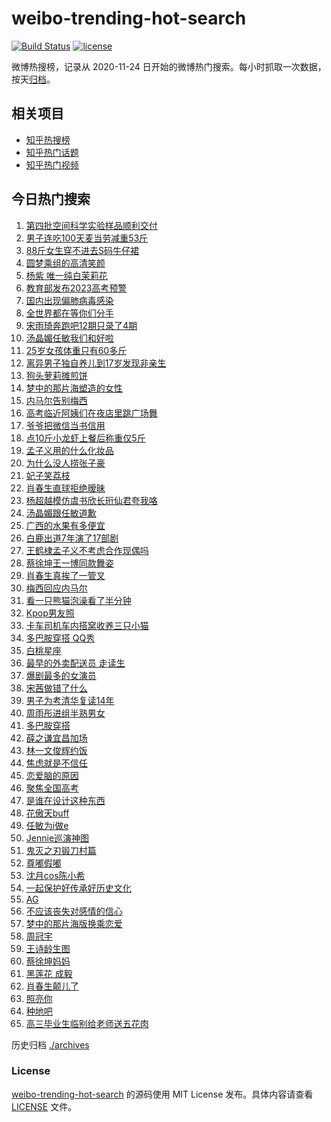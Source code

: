 # weibo-trending-hot-search

[![Build Status](https://github.com/justjavac/weibo-trending-hot-search/workflows/ci/badge.svg?branch=master)](https://github.com/justjavac/weibo-trending-hot-search/actions)
[![license](https://img.shields.io/github/license/justjavac/weibo-trending-hot-search)](https://github.com/justjavac/weibo-trending-hot-search/blob/master/LICENSE)

微博热搜榜，记录从 2020-11-24 日开始的微博热门搜索。每小时抓取一次数据，按天[归档](./archives)。

## 相关项目

- [知乎热搜榜](https://github.com/justjavac/zhihu-trending-top-search)
- [知乎热门话题](https://github.com/justjavac/zhihu-trending-hot-questions)
- [知乎热门视频](https://github.com/justjavac/zhihu-trending-hot-video)

## 今日热门搜索

<!-- BEGIN -->
<!-- 最后更新时间 Mon Jun 05 2023 06:11:40 GMT+0800 (China Standard Time) -->

1. [第四批空间科学实验样品顺利交付](https://s.weibo.com//weibo?q=%23%E7%AC%AC%E5%9B%9B%E6%89%B9%E7%A9%BA%E9%97%B4%E7%A7%91%E5%AD%A6%E5%AE%9E%E9%AA%8C%E6%A0%B7%E5%93%81%E9%A1%BA%E5%88%A9%E4%BA%A4%E4%BB%98%23&Refer=new_time)
1. [男子连吃100天麦当劳减重53斤](https://s.weibo.com//weibo?q=%23%E7%94%B7%E5%AD%90%E8%BF%9E%E5%90%83100%E5%A4%A9%E9%BA%A6%E5%BD%93%E5%8A%B3%E5%87%8F%E9%87%8D53%E6%96%A4%23&t=31&band_rank=11&Refer=top)
1. [88斤女生穿不进去S码牛仔裙](https://s.weibo.com//weibo?q=%2388%E6%96%A4%E5%A5%B3%E7%94%9F%E7%A9%BF%E4%B8%8D%E8%BF%9B%E5%8E%BBS%E7%A0%81%E7%89%9B%E4%BB%94%E8%A3%99%23&t=31&band_rank=1&Refer=top)
1. [圆梦乘组的高清笑颜](https://s.weibo.com//weibo?q=%23%E5%9C%86%E6%A2%A6%E4%B9%98%E7%BB%84%E7%9A%84%E9%AB%98%E6%B8%85%E7%AC%91%E9%A2%9C%23&t=31&band_rank=3&Refer=top)
1. [杨紫 唯一纯白茉莉花](https://s.weibo.com//weibo?q=%E6%9D%A8%E7%B4%AB%20%E5%94%AF%E4%B8%80%E7%BA%AF%E7%99%BD%E8%8C%89%E8%8E%89%E8%8A%B1&t=31&band_rank=4&Refer=top)
1. [教育部发布2023高考预警](https://s.weibo.com//weibo?q=%23%E6%95%99%E8%82%B2%E9%83%A8%E5%8F%91%E5%B8%832023%E9%AB%98%E8%80%83%E9%A2%84%E8%AD%A6%23&t=31&band_rank=18&Refer=top)
1. [国内出现偏肺病毒感染](https://s.weibo.com//weibo?q=%23%E5%9B%BD%E5%86%85%E5%87%BA%E7%8E%B0%E5%81%8F%E8%82%BA%E7%97%85%E6%AF%92%E6%84%9F%E6%9F%93%23&t=31&band_rank=6&Refer=top)
1. [全世界都在等你们分手](https://s.weibo.com//weibo?q=%E5%85%A8%E4%B8%96%E7%95%8C%E9%83%BD%E5%9C%A8%E7%AD%89%E4%BD%A0%E4%BB%AC%E5%88%86%E6%89%8B&t=31&band_rank=9&Refer=top)
1. [宋雨琦奔跑吧12期只录了4期](https://s.weibo.com//weibo?q=%23%E5%AE%8B%E9%9B%A8%E7%90%A6%E5%A5%94%E8%B7%91%E5%90%A712%E6%9C%9F%E5%8F%AA%E5%BD%95%E4%BA%864%E6%9C%9F%23&t=31&band_rank=5&Refer=top)
1. [汤晶媚任敏我们和好啦](https://s.weibo.com//weibo?q=%23%E6%B1%A4%E6%99%B6%E5%AA%9A%E4%BB%BB%E6%95%8F%E6%88%91%E4%BB%AC%E5%92%8C%E5%A5%BD%E5%95%A6%23&t=31&band_rank=2&Refer=top)
1. [25岁女孩体重只有60多斤](https://s.weibo.com//weibo?q=%2325%E5%B2%81%E5%A5%B3%E5%AD%A9%E4%BD%93%E9%87%8D%E5%8F%AA%E6%9C%8960%E5%A4%9A%E6%96%A4%23&t=31&band_rank=10&Refer=top)
1. [离异男子独自养儿到17岁发现非亲生](https://s.weibo.com//weibo?q=%23%E7%A6%BB%E5%BC%82%E7%94%B7%E5%AD%90%E7%8B%AC%E8%87%AA%E5%85%BB%E5%84%BF%E5%88%B017%E5%B2%81%E5%8F%91%E7%8E%B0%E9%9D%9E%E4%BA%B2%E7%94%9F%23&t=31&band_rank=44&Refer=top)
1. [狗头萝莉摊煎饼](https://s.weibo.com//weibo?q=%E7%8B%97%E5%A4%B4%E8%90%9D%E8%8E%89%E6%91%8A%E7%85%8E%E9%A5%BC&t=31&band_rank=31&Refer=top)
1. [梦中的那片海塑造的女性](https://s.weibo.com//weibo?q=%23%E6%A2%A6%E4%B8%AD%E7%9A%84%E9%82%A3%E7%89%87%E6%B5%B7%E5%A1%91%E9%80%A0%E7%9A%84%E5%A5%B3%E6%80%A7%23&t=31&band_rank=50&Refer=top)
1. [内马尔告别梅西](https://s.weibo.com//weibo?q=%23%E5%86%85%E9%A9%AC%E5%B0%94%E5%91%8A%E5%88%AB%E6%A2%85%E8%A5%BF%23&t=31&band_rank=19&Refer=top)
1. [高考临近阿姨们在夜店里跳广场舞](https://s.weibo.com//weibo?q=%23%E9%AB%98%E8%80%83%E4%B8%B4%E8%BF%91%E9%98%BF%E5%A7%A8%E4%BB%AC%E5%9C%A8%E5%A4%9C%E5%BA%97%E9%87%8C%E8%B7%B3%E5%B9%BF%E5%9C%BA%E8%88%9E%23&t=31&band_rank=24&Refer=top)
1. [爷爷把微信当书信用](https://s.weibo.com//weibo?q=%23%E7%88%B7%E7%88%B7%E6%8A%8A%E5%BE%AE%E4%BF%A1%E5%BD%93%E4%B9%A6%E4%BF%A1%E7%94%A8%23&t=31&band_rank=15&Refer=top)
1. [点10斤小龙虾上餐后称重仅5斤](https://s.weibo.com//weibo?q=%23%E7%82%B910%E6%96%A4%E5%B0%8F%E9%BE%99%E8%99%BE%E4%B8%8A%E9%A4%90%E5%90%8E%E7%A7%B0%E9%87%8D%E4%BB%855%E6%96%A4%23&t=31&band_rank=33&Refer=top)
1. [孟子义用的什么化妆品](https://s.weibo.com//weibo?q=%23%E5%AD%9F%E5%AD%90%E4%B9%89%E7%94%A8%E7%9A%84%E4%BB%80%E4%B9%88%E5%8C%96%E5%A6%86%E5%93%81%23&t=31&band_rank=28&Refer=top)
1. [为什么没人捞张子豪](https://s.weibo.com//weibo?q=%E4%B8%BA%E4%BB%80%E4%B9%88%E6%B2%A1%E4%BA%BA%E6%8D%9E%E5%BC%A0%E5%AD%90%E8%B1%AA&t=31&band_rank=16&Refer=top)
1. [妃子笑荔枝](https://s.weibo.com//weibo?q=%E5%A6%83%E5%AD%90%E7%AC%91%E8%8D%94%E6%9E%9D&t=31&band_rank=21&Refer=top)
1. [肖春生直球拒绝暧昧](https://s.weibo.com//weibo?q=%23%E8%82%96%E6%98%A5%E7%94%9F%E7%9B%B4%E7%90%83%E6%8B%92%E7%BB%9D%E6%9A%A7%E6%98%A7%23&t=31&band_rank=34&Refer=top)
1. [杨超越模仿虞书欣长珩仙君夸我咯](https://s.weibo.com//weibo?q=%23%E6%9D%A8%E8%B6%85%E8%B6%8A%E6%A8%A1%E4%BB%BF%E8%99%9E%E4%B9%A6%E6%AC%A3%E9%95%BF%E7%8F%A9%E4%BB%99%E5%90%9B%E5%A4%B8%E6%88%91%E5%92%AF%23&t=31&band_rank=21&Refer=top)
1. [汤晶媚跟任敏道歉](https://s.weibo.com//weibo?q=%23%E6%B1%A4%E6%99%B6%E5%AA%9A%E8%B7%9F%E4%BB%BB%E6%95%8F%E9%81%93%E6%AD%89%23&t=31&band_rank=23&Refer=top)
1. [广西的水果有多便宜](https://s.weibo.com//weibo?q=%E5%B9%BF%E8%A5%BF%E7%9A%84%E6%B0%B4%E6%9E%9C%E6%9C%89%E5%A4%9A%E4%BE%BF%E5%AE%9C&t=31&band_rank=36&Refer=top)
1. [白鹿出道7年演了17部剧](https://s.weibo.com//weibo?q=%23%E7%99%BD%E9%B9%BF%E5%87%BA%E9%81%937%E5%B9%B4%E6%BC%94%E4%BA%8617%E9%83%A8%E5%89%A7%23&t=31&band_rank=22&Refer=top)
1. [王鹤棣孟子义不考虑合作现偶吗](https://s.weibo.com//weibo?q=%23%E7%8E%8B%E9%B9%A4%E6%A3%A3%E5%AD%9F%E5%AD%90%E4%B9%89%E4%B8%8D%E8%80%83%E8%99%91%E5%90%88%E4%BD%9C%E7%8E%B0%E5%81%B6%E5%90%97%23&t=31&band_rank=13&Refer=top)
1. [蔡徐坤王一博同款舞姿](https://s.weibo.com//weibo?q=%23%E8%94%A1%E5%BE%90%E5%9D%A4%E7%8E%8B%E4%B8%80%E5%8D%9A%E5%90%8C%E6%AC%BE%E8%88%9E%E5%A7%BF%23&t=31&band_rank=42&Refer=top)
1. [肖春生真挨了一管叉](https://s.weibo.com//weibo?q=%23%E8%82%96%E6%98%A5%E7%94%9F%E7%9C%9F%E6%8C%A8%E4%BA%86%E4%B8%80%E7%AE%A1%E5%8F%89%23&t=31&band_rank=28&Refer=top)
1. [梅西回应内马尔](https://s.weibo.com//weibo?q=%23%E6%A2%85%E8%A5%BF%E5%9B%9E%E5%BA%94%E5%86%85%E9%A9%AC%E5%B0%94%23&t=31&band_rank=39&Refer=top)
1. [看一只熊猫泡澡看了半分钟](https://s.weibo.com//weibo?q=%23%E7%9C%8B%E4%B8%80%E5%8F%AA%E7%86%8A%E7%8C%AB%E6%B3%A1%E6%BE%A1%E7%9C%8B%E4%BA%86%E5%8D%8A%E5%88%86%E9%92%9F%23&t=31&band_rank=30&Refer=top)
1. [Kpop男友照](https://s.weibo.com//weibo?q=%23Kpop%E7%94%B7%E5%8F%8B%E7%85%A7%23&t=31&band_rank=12&Refer=top)
1. [卡车司机车内搭窝收养三只小猫](https://s.weibo.com//weibo?q=%23%E5%8D%A1%E8%BD%A6%E5%8F%B8%E6%9C%BA%E8%BD%A6%E5%86%85%E6%90%AD%E7%AA%9D%E6%94%B6%E5%85%BB%E4%B8%89%E5%8F%AA%E5%B0%8F%E7%8C%AB%23&t=31&band_rank=33&Refer=top)
1. [多巴胺穿搭 QQ秀](https://s.weibo.com//weibo?q=%E5%A4%9A%E5%B7%B4%E8%83%BA%E7%A9%BF%E6%90%AD%20QQ%E7%A7%80&t=31&band_rank=35&Refer=top)
1. [白桃星座](https://s.weibo.com//weibo?q=%E7%99%BD%E6%A1%83%E6%98%9F%E5%BA%A7&t=31&band_rank=20&Refer=top)
1. [最早的外卖配送员 走读生](https://s.weibo.com//weibo?q=%E6%9C%80%E6%97%A9%E7%9A%84%E5%A4%96%E5%8D%96%E9%85%8D%E9%80%81%E5%91%98%20%E8%B5%B0%E8%AF%BB%E7%94%9F&t=31&band_rank=41&Refer=top)
1. [爆剧最多的女演员](https://s.weibo.com//weibo?q=%23%E7%88%86%E5%89%A7%E6%9C%80%E5%A4%9A%E7%9A%84%E5%A5%B3%E6%BC%94%E5%91%98%23&t=31&band_rank=23&Refer=top)
1. [宋茜做错了什么](https://s.weibo.com//weibo?q=%E5%AE%8B%E8%8C%9C%E5%81%9A%E9%94%99%E4%BA%86%E4%BB%80%E4%B9%88&t=31&band_rank=17&Refer=top)
1. [男子为考清华复读14年](https://s.weibo.com//weibo?q=%23%E7%94%B7%E5%AD%90%E4%B8%BA%E8%80%83%E6%B8%85%E5%8D%8E%E5%A4%8D%E8%AF%BB14%E5%B9%B4%23&t=31&band_rank=37&Refer=top)
1. [周雨彤进组半熟男女](https://s.weibo.com//weibo?q=%23%E5%91%A8%E9%9B%A8%E5%BD%A4%E8%BF%9B%E7%BB%84%E5%8D%8A%E7%86%9F%E7%94%B7%E5%A5%B3%23&t=31&band_rank=22&Refer=top)
1. [多巴胺穿搭](https://s.weibo.com//weibo?q=%23%E5%A4%9A%E5%B7%B4%E8%83%BA%E7%A9%BF%E6%90%AD%23&t=31&band_rank=25&Refer=top)
1. [薛之谦宜昌加场](https://s.weibo.com//weibo?q=%E8%96%9B%E4%B9%8B%E8%B0%A6%E5%AE%9C%E6%98%8C%E5%8A%A0%E5%9C%BA&t=31&band_rank=38&Refer=top)
1. [林一文俊辉约饭](https://s.weibo.com//weibo?q=%E6%9E%97%E4%B8%80%E6%96%87%E4%BF%8A%E8%BE%89%E7%BA%A6%E9%A5%AD&t=31&band_rank=14&Refer=top)
1. [焦虑就是不信任](https://s.weibo.com//weibo?q=%E7%84%A6%E8%99%91%E5%B0%B1%E6%98%AF%E4%B8%8D%E4%BF%A1%E4%BB%BB&t=31&band_rank=43&Refer=top)
1. [恋爱脑的原因](https://s.weibo.com//weibo?q=%E6%81%8B%E7%88%B1%E8%84%91%E7%9A%84%E5%8E%9F%E5%9B%A0&t=31&band_rank=40&Refer=top)
1. [聚焦全国高考](https://s.weibo.com//weibo?q=%23%E8%81%9A%E7%84%A6%E5%85%A8%E5%9B%BD%E9%AB%98%E8%80%83%23&t=31&band_rank=45&Refer=top)
1. [是谁在设计这种东西](https://s.weibo.com//weibo?q=%E6%98%AF%E8%B0%81%E5%9C%A8%E8%AE%BE%E8%AE%A1%E8%BF%99%E7%A7%8D%E4%B8%9C%E8%A5%BF&t=31&band_rank=46&Refer=top)
1. [花傲天buff](https://s.weibo.com//weibo?q=%23%E8%8A%B1%E5%82%B2%E5%A4%A9buff%23&t=31&band_rank=45&Refer=top)
1. [任敏为i做e](https://s.weibo.com//weibo?q=%23%E4%BB%BB%E6%95%8F%E4%B8%BAi%E5%81%9Ae%23&t=31&band_rank=39&Refer=top)
1. [Jennie巡演神图](https://s.weibo.com//weibo?q=%23Jennie%E5%B7%A1%E6%BC%94%E7%A5%9E%E5%9B%BE%23&t=31&band_rank=27&Refer=top)
1. [鬼灭之刃锻刀村篇](https://s.weibo.com//weibo?q=%E9%AC%BC%E7%81%AD%E4%B9%8B%E5%88%83%E9%94%BB%E5%88%80%E6%9D%91%E7%AF%87&t=31&band_rank=43&Refer=top)
1. [尊嘟假嘟](https://s.weibo.com//weibo?q=%E5%B0%8A%E5%98%9F%E5%81%87%E5%98%9F&t=31&band_rank=44&Refer=top)
1. [沈月cos陈小希](https://s.weibo.com//weibo?q=%23%E6%B2%88%E6%9C%88cos%E9%99%88%E5%B0%8F%E5%B8%8C%23&t=31&band_rank=32&Refer=top)
1. [一起保护好传承好历史文化](https://s.weibo.com//weibo?q=%23%E4%B8%80%E8%B5%B7%E4%BF%9D%E6%8A%A4%E5%A5%BD%E4%BC%A0%E6%89%BF%E5%A5%BD%E5%8E%86%E5%8F%B2%E6%96%87%E5%8C%96%23&Refer=new_time)
1. [AG](https://s.weibo.com//weibo?q=AG&t=31&band_rank=47&Refer=top)
1. [不应该丧失对感情的信心](https://s.weibo.com//weibo?q=%E4%B8%8D%E5%BA%94%E8%AF%A5%E4%B8%A7%E5%A4%B1%E5%AF%B9%E6%84%9F%E6%83%85%E7%9A%84%E4%BF%A1%E5%BF%83&t=31&band_rank=39&Refer=top)
1. [梦中的那片海版换乘恋爱](https://s.weibo.com//weibo?q=%23%E6%A2%A6%E4%B8%AD%E7%9A%84%E9%82%A3%E7%89%87%E6%B5%B7%E7%89%88%E6%8D%A2%E4%B9%98%E6%81%8B%E7%88%B1%23&t=31&band_rank=50&Refer=top)
1. [周冠宇](https://s.weibo.com//weibo?q=%E5%91%A8%E5%86%A0%E5%AE%87&t=31&band_rank=29&Refer=top)
1. [王诗龄生图](https://s.weibo.com//weibo?q=%23%E7%8E%8B%E8%AF%97%E9%BE%84%E7%94%9F%E5%9B%BE%23&t=31&band_rank=8&Refer=top)
1. [蔡徐坤妈妈](https://s.weibo.com//weibo?q=%E8%94%A1%E5%BE%90%E5%9D%A4%E5%A6%88%E5%A6%88&t=31&band_rank=7&Refer=top)
1. [黑莲花 成毅](https://s.weibo.com//weibo?q=%E9%BB%91%E8%8E%B2%E8%8A%B1%20%E6%88%90%E6%AF%85&t=31&band_rank=26&Refer=top)
1. [肖春生颠儿了](https://s.weibo.com//weibo?q=%23%E8%82%96%E6%98%A5%E7%94%9F%E9%A2%A0%E5%84%BF%E4%BA%86%23&t=31&band_rank=47&Refer=top)
1. [照亮你](https://s.weibo.com//weibo?q=%E7%85%A7%E4%BA%AE%E4%BD%A0&t=31&band_rank=48&Refer=top)
1. [种地吧](https://s.weibo.com//weibo?q=%E7%A7%8D%E5%9C%B0%E5%90%A7&t=31&band_rank=49&Refer=top)
1. [高三毕业生临别给老师送五花肉](https://s.weibo.com//weibo?q=%23%E9%AB%98%E4%B8%89%E6%AF%95%E4%B8%9A%E7%94%9F%E4%B8%B4%E5%88%AB%E7%BB%99%E8%80%81%E5%B8%88%E9%80%81%E4%BA%94%E8%8A%B1%E8%82%89%23&t=31&band_rank=50&Refer=top)

<!-- END -->

历史归档 [./archives](./archives)

### License

[weibo-trending-hot-search](https://github.com/justjavac/weibo-trending-hot-search) 的源码使用 MIT License
发布。具体内容请查看 [LICENSE](./LICENSE) 文件。
